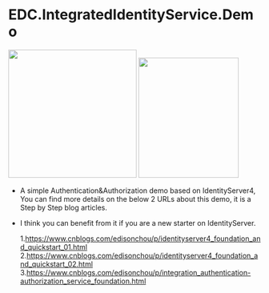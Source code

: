# EDC.IntegratedIdentityService.Demo

<img src="https://images2018.cnblogs.com/blog/381412/201806/381412-20180623100819093-778772638.png" width=256 height=256 />
<img src="https://images2018.cnblogs.com/blog/381412/201806/381412-20180611222147722-2104263492.png" width=200 height=240 />

* A simple Authentication&Authorization demo based on IdentityServer4, You can find more details on the below 2 URLs about this demo, it is a Step by Step blog articles.
* I think you can benefit from it if you are a new starter on IdentityServer. 

    1.https://www.cnblogs.com/edisonchou/p/identityserver4_foundation_and_quickstart_01.html 
    2.https://www.cnblogs.com/edisonchou/p/identityserver4_foundation_and_quickstart_02.html
    3.https://www.cnblogs.com/edisonchou/p/integration_authentication-authorization_service_foundation.html
